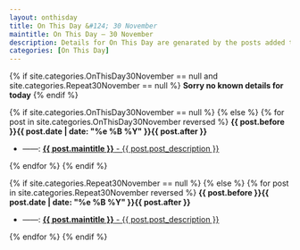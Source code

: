 ```yaml
---
layout: onthisday
title: On This Day &#124; 30 November
maintitle: On This Day — 30 November
description: Details for On This Day are genarated by the posts added to the website so the content is subject to changes/updates over time.
categories: [On This Day]
---
```


{% if site.categories.OnThisDay30November == null and site.categories.Repeat30November == null %}
<strong>Sorry no known details for today</strong>
{% endif %}

{% if site.categories.OnThisDay30November == null %}
{% else %}
{% for post in site.categories.OnThisDay30November reversed %}
<strong>{{ post.before }}{{ post.date | date: "%e %B %Y" }}{{ post.after }}</strong>
<ul>
<li> ——: <a href="{{ post.url }}"><strong>{{ post.maintitle }}</strong> - {{ post.post_description }}</a></li>
</ul>
{% endfor %}
{% endif %}

{% if site.categories.Repeat30November == null %}
{% else %}
{% for post in site.categories.Repeat30November reversed %}
<strong>{{ post.before }}{{ post.date | date: "%e %B %Y" }}{{ post.after }}</strong>
<ul>
<li> ——: <a href="{{ post.url }}"><strong>{{ post.maintitle }}</strong> - {{ post.post_description }}</a></li>
</ul>
{% endfor %}
{% endif %}
